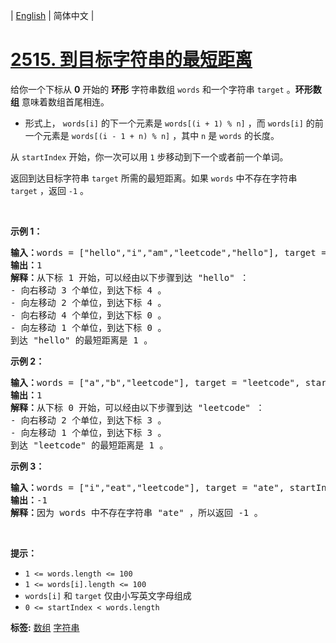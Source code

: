 | [English](README_EN.md) | 简体中文 |

# [2515. 到目标字符串的最短距离](https://leetcode.cn/problems/shortest-distance-to-target-string-in-a-circular-array)
<p>给你一个下标从 <strong>0</strong> 开始的 <strong>环形</strong> 字符串数组 <code>words</code> 和一个字符串 <code>target</code> 。<strong>环形数组</strong> 意味着数组首尾相连。</p>

<ul>
	<li>形式上， <code>words[i]</code> 的下一个元素是 <code>words[(i + 1) % n]</code> ，而 <code>words[i]</code> 的前一个元素是 <code>words[(i - 1 + n) % n]</code> ，其中 <code>n</code> 是 <code>words</code> 的长度。</li>
</ul>

<p>从 <code>startIndex</code> 开始，你一次可以用 <code>1</code> 步移动到下一个或者前一个单词。</p>

<p>返回到达目标字符串 <code>target</code> 所需的最短距离。如果 <code>words</code> 中不存在字符串 <code>target</code> ，返回 <code>-1</code> 。</p>

<p>&nbsp;</p>

<p><strong>示例 1：</strong></p>

<pre><strong>输入：</strong>words = ["hello","i","am","leetcode","hello"], target = "hello", startIndex = 1
<strong>输出：</strong>1
<strong>解释：</strong>从下标 1 开始，可以经由以下步骤到达 "hello" ：
- 向右移动 3 个单位，到达下标 4 。
- 向左移动 2 个单位，到达下标 4 。
- 向右移动 4 个单位，到达下标 0 。
- 向左移动 1 个单位，到达下标 0 。
到达 "hello" 的最短距离是 1 。
</pre>

<p><strong>示例 2：</strong></p>

<pre><strong>输入：</strong>words = ["a","b","leetcode"], target = "leetcode", startIndex = 0
<strong>输出：</strong>1
<strong>解释：</strong>从下标 0 开始，可以经由以下步骤到达 "leetcode" ：
- 向右移动 2 个单位，到达下标 3 。
- 向左移动 1 个单位，到达下标 3 。
到达 "leetcode" 的最短距离是 1 。</pre>

<p><strong>示例 3：</strong></p>

<pre><strong>输入：</strong>words = ["i","eat","leetcode"], target = "ate", startIndex = 0
<strong>输出：</strong>-1
<strong>解释：</strong>因为 words 中不存在字符串 "ate" ，所以返回 -1 。
</pre>

<p>&nbsp;</p>

<p><strong>提示：</strong></p>

<ul>
	<li><code>1 &lt;= words.length &lt;= 100</code></li>
	<li><code>1 &lt;= words[i].length &lt;= 100</code></li>
	<li><code>words[i]</code> 和 <code>target</code> 仅由小写英文字母组成</li>
	<li><code>0 &lt;= startIndex &lt; words.length</code></li>
</ul>

**标签:**  [数组](https://leetcode.cn/tag/array) [字符串](https://leetcode.cn/tag/string) 